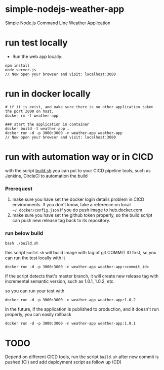 # simple-nodejs-weather-app
Simple Node.js Command Line Weather Application

# run test locally

* Run the web app locally:
```
npm install
node server.js
// Now open your browser and visit: localhost:3000
```

# run in docker locally
```
# if it is exist, and make sure there is no other application taken the port 3000 on host.
docker rm -f weather-app

### start the application in container
docker build -t weather-app . 
docker run -d -p 3000:3000 -n weather-app weather-app 
// Now open your browser and visit: localhost:3000
```
# run with automation way or in CICD

with the script [build.sh](build.sh) you can put to your CICD pipeline tools, such as Jenkins, CircleCI to automation the build

### Prerequest

1. make sure you have set the docker login details problem in CICD environments.
If you don't know, take a reference on local `~/.docker/config.json` if you do push image to hub.docker.com
2. make sure you have set the github token properly, so the build script can push new release tag back to its repository.

### run below build
```
bash ./build.sh
```
this script `build.sh` will build image with tag of git COMMIT ID first, so you can run the test locally with it

```
docker run -d -p 3000:3000 -n weather-app weather-app:<commit_id>
```

If the script detects that's master branch, it will create new release tag with incremental semantic version, such as 1.0.1, 1.0.2, etc.

so you can run your test with 
```
docker run -d -p 3000:3000 -n weather-app weather-app:1.0.2
```

In the future, if the application is published to production, and it doesn't run properly, you can easily rollback 

```
docker run -d -p 3000:3000 -n weather-app weather-app:1.0.1
```

# TODO

Depend on different CICD tools, run the script `build.sh` after new commit is pushed (CI) and add deployment script as follow up (CD)

